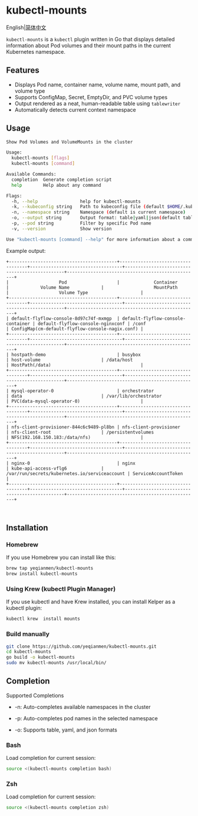 # kubectl-mounts
English|[简体中文](./README.zh.md) 

`kubectl-mounts` is a `kubectl` plugin written in Go that displays detailed information about Pod volumes and their mount paths in the current Kubernetes namespace.

## Features

- Displays Pod name, container name, volume name, mount path, and volume type
- Supports ConfigMap, Secret, EmptyDir, and PVC volume types
- Output rendered as a neat, human-readable table using `tablewriter`
- Automatically detects current context namespace

## Usage

```bash
Show Pod Volumes and VolumeMounts in the cluster

Usage:
  kubectl-mounts [flags]
  kubectl-mounts [command]

Available Commands:
  completion  Generate completion script
  help        Help about any command

Flags:
  -h, --help                help for kubectl-mounts
  -k, --kubeconfig string   Path to kubeconfig file (default $HOME/.kube/config)
  -n, --namespace string    Namespace (default is current namespace)
  -o, --output string       Output format: table|yaml|json(default table)
  -p, --pod string          Filter by specific Pod name
  -v, --version             Show version

Use "kubectl-mounts [command] --help" for more information about a command.

```
Example output:

```pgsql
+-----------------------------------------+-----------------------------------+-----------------------------------+-----------------------------------------------+--------------------------------------------------+
|                   Pod                   |             Container             |            Volume Name            |                   MountPath                   |                   Volume Type                    |
+-----------------------------------------+-----------------------------------+-----------------------------------+-----------------------------------------------+--------------------------------------------------+
| default-flyflow-console-8d97c74f-mxmgp  | default-flyflow-console-container | default-flyflow-console-nginxconf | /conf                                         | ConfigMap(cm-default-flyflow-console-nagix.conf) |
+-----------------------------------------+-----------------------------------+-----------------------------------+-----------------------------------------------+--------------------------------------------------+
| hostpath-demo                           | busybox                           | host-volume                       | /data/host                                    | HostPath(/data)                                  |
+-----------------------------------------+-----------------------------------+-----------------------------------+-----------------------------------------------+--------------------------------------------------+
| mysql-operator-0                        | orchestrator                      | data                              | /var/lib/orchestrator                         | PVC(data-mysql-operator-0)                       |
+-----------------------------------------+-----------------------------------+-----------------------------------+-----------------------------------------------+--------------------------------------------------+
| nfs-client-provisioner-844c6c9489-pl8bn | nfs-client-provisioner            | nfs-client-root                   | /persistentvolumes                            | NFS(192.168.150.183:/data/nfs)                   |
+-----------------------------------------+-----------------------------------+-----------------------------------+-----------------------------------------------+--------------------------------------------------+
| nginx-0                                 | nginx                             | kube-api-access-vflg6             | /var/run/secrets/kubernetes.io/serviceaccount | ServiceAccountToken                              |
+-----------------------------------------+-----------------------------------+-----------------------------------+-----------------------------------------------+--------------------------------------------------+

                             
```
## Installation
### Homebrew

If you use Homebrew you can install like this:
```bash
brew tap yeqianmen/kubectl-mounts
brew install kubectl-mounts
```

### Using Krew (kubectl Plugin Manager)

If you use kubectl and have Krew installed, you can install Kelper as a kubectl plugin:
```bash
kubectl krew  install mounts
```


### Build manually

```bash
git clone https://github.com/yeqianmen/kubectl-mounts.git
cd kubectl-mounts
go build -o kubectl-mounts
sudo mv kubectl-mounts /usr/local/bin/
```

## Completion

Supported Completions
- -n: Auto-completes available namespaces in the cluster

- -p: Auto-completes pod names in the selected namespace

- -o: Supports table, yaml, and json formats
 
### Bash

Load completion for current session:
```bash
source <(kubectl-mounts completion bash)
```
### Zsh

Load completion for current session:
```bash
source <(kubectl-mounts completion zsh)
```

